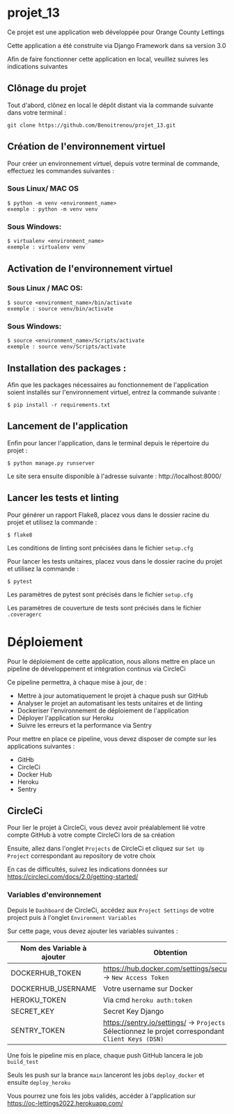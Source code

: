 # projet_13

Ce projet est une application web développée pour Orange County Lettings

Cette application a été construite via Django Framework dans sa version 3.0

Afin de faire fonctionner cette application en local, veuillez suivres les indications suivantes

## Clônage du projet

Tout d'abord, clônez en local le dépôt distant via la commande suivante dans votre terminal :

    git clone https://github.com/Benoitrenou/projet_13.git

## Création de l'environnement virtuel

Pour créer un environnement virtuel, depuis votre terminal de commande, effectuez les commandes suivantes :

### Sous Linux/ MAC OS

    $ python -m venv <environment_name>
    exemple : python -m venv venv
    
### Sous Windows:
    
    $ virtualenv <environment_name>
    exemple : virtualenv venv 
    
## Activation de l'environnement virtuel 

### Sous Linux / MAC OS:

    $ source <environment_name>/bin/activate
    exemple : source venv/bin/activate
   
### Sous Windows:

    $ source <environment_name>/Scripts/activate
    exemple : source venv/Scripts/activate
    
## Installation des packages : 

Afin que les packages nécessaires au fonctionnement de l'application soient installés sur l'environnement virtuel, entrez la commande suivante :

    $ pip install -r requirements.txt

## Lancement de l'application

Enfin pour lancer l'application, dans le terminal depuis le répertoire du projet :

    $ python manage.py runserver
    
Le site sera ensuite disponible à l'adresse suivante : http://localhost:8000/

## Lancer les tests et linting

Pour générer un rapport Flake8, placez vous dans le dossier racine du projet et utilisez la commande :

    $ flake8

Les conditions de linting sont précisées dans le fichier `setup.cfg`

Pour lancer les tests unitaires, placez vous dans le dossier racine du projet et utilisez la commande :

    $ pytest

Les paramètres de pytest sont précisés dans le fichier `setup.cfg`

Les paramètres de couverture de tests sont précisés dans le fichier `.coveragerc`

# Déploiement

Pour le déploiement de cette application, nous allons mettre en place un pipeline de développement et intégration continus via CircleCi

Ce pipeline permettra, à chaque mise à jour, de :
- Mettre à jour automatiquement le projet à chaque push sur GitHub
- Analyser le projet an automatisant les tests unitaires et de linting
- Dockeriser l'environnement de déploiement de l'application
- Déployer l'application sur Heroku
- Suivre les erreurs et la performance via Sentry

Pour mettre en place ce pipeline, vous devez disposer de compte sur les applications suivantes :
- GitHb
- CircleCi
- Docker Hub
- Heroku
- Sentry

## CircleCi

Pour lier le projet à CircleCi, vous devez avoir préalablement lié votre compte GitHub à votre compte CircleCi lors de sa création

Ensuite, allez dans l'onglet `Projects` de CircleCi et cliquez sur `Set Up Project` correspondant au repository de votre choix

En cas de difficultés, suivez les indications données sur https://circleci.com/docs/2.0/getting-started/

### Variables d'environnement

Depuis le `Dashboard` de CircleCi, accédez aux `Project Settings` de votre project puis à l'onglet `Environment Variables`

Sur cette page, vous devez ajouter les variables suivantes :

|   Nom des Variable à ajouter  |   Obtention   |
|---    |---    |
|   DOCKERHUB_TOKEN   |   https://hub.docker.com/settings/security -> `New Access Token`   |
|   DOCKERHUB_USERNAME   |   Votre username sur Docker  |
|   HEROKU_TOKEN   |   Via cmd `heroku auth:token`   |
|   SECRET_KEY   |   Secret Key Django   |
|   SENTRY_TOKEN   |   https://sentry.io/settings/ -> `Projects` -> Sélectionnez le projet correspondant -> `Client Keys (DSN)`   |

Une fois le pipeline mis en place, chaque push GitHub lancera le job `build_test`

Seuls les push sur la brance `main` lanceront les jobs `deploy_docker` et ensuite `deploy_heroku`

Vous pourrez une fois les jobs validés, accéder à l'application sur https://oc-lettings2022.herokuapp.com/
